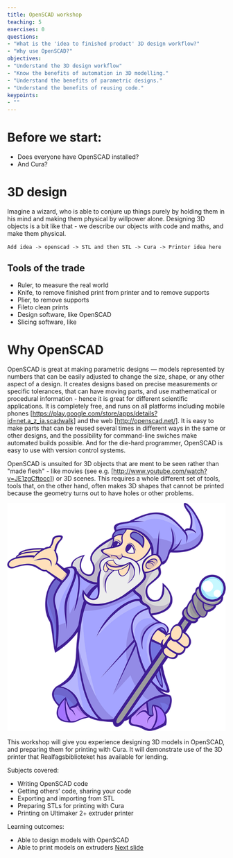 ```yaml
---
title: OpenSCAD workshop
teaching: 5
exercises: 0
questions:
- "What is the 'idea to finished product' 3D design workflow?"
- "Why use OpenSCAD?"
objectives:
- "Understand the 3D design workflow"
- "Know the benefits of automation in 3D modelling."
- "Understand the benefits of parametric designs."
- "Understand the benefits of reusing code."
keypoints:
- ""
---
```

# Before we start:
- Does everyone have OpenSCAD installed?
- And Cura?

# 3D design
Imagine a wizard, who is able to conjure up things purely by holding them in his mind and making them physical by willpower alone. Designing 3D objects is a bit like that - we describe our objects with code and maths, and make them physical.

```
Add idea -> openscad -> STL and then STL -> Cura -> Printer idea here
```

## Tools of the trade
- Ruler, to measure the real world
- Knife, to remove finished print from
printer and to remove supports
- Plier, to remove  supports
- Fileto clean prints
- Design software, like OpenSCAD
- Slicing software, like 



# Why OpenSCAD
OpenSCAD is great at making parametric designs — models represented by numbers that can be easily adjusted to change the size, shape, or any other aspect of a design.
It creates designs based on precise measurements or specific tolerances, that can have moving parts, and use mathematical or procedural information - hence it is great for different scientific applications.
It is completely free, and runs on all platforms including mobile phones [https://play.google.com/store/apps/details?id=net.a_z_ia.scadwalk] and the web [http://openscad.net/].
It is easy to make parts that can be reused several times in different ways in the same or other designs, and the possibility for command-line swiches make automated builds possible.
And for the die-hard programmer, OpenSCAD is easy to use with version control systems.

OpenSCAD is unsuited for 3D objects that are ment to be seen rather than "made flesh" - like movies (see e.g. [http://www.youtube.com/watch?v=JE1zgCftocc]) or 3D scenes. This requires a 
whole different set of tools, tools that, on the other hand, often makes 3D shapes that cannot be printed because the geometry turns out to have holes or other problems. 

![alt text](bilder/wizard.png "Wizard")

This workshop will give you experience designing 3D models in OpenSCAD, and preparing them for printing with Cura. It will demonstrate use of the 3D printer that Realfagsbiblioteket has available for lending.

Subjects covered:
- Writing OpenSCAD code
- Getting others’ code, sharing your code
- Exporting and importing from STL
- Preparing STLs for printing with Cura
- Printing on Ultimaker 2+ extruder printer

Learning outcomes:
- Able to design models with OpenSCAD
- Able to print models on extruders
[Next slide](02-3D-printing.md)